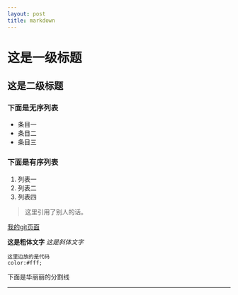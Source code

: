 ```yaml
---
layout: post
title: markdown
---
```


# 这是一级标题

## 这是二级标题

### 下面是无序列表

* 条目一
* 条目二
* 条目三

### 下面是有序列表

1. 列表一
2. 列表二
3. 列表四

> 这里引用了别人的话。

[我的git页面](http://newming.github.io/)

__这是粗体文字__  _这是斜体文字_


```
这里边放的是代码
color:#fff;
```


下面是华丽丽的分割线

***
